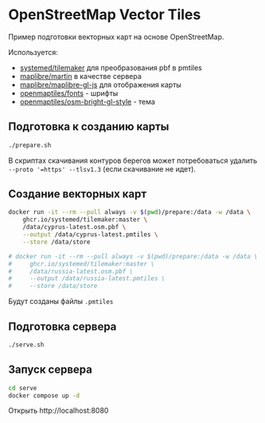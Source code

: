 # OpenStreetMap Vector Tiles

Пример подготовки векторных карт на основе OpenStreetMap.

Используется:

+ [systemed/tilemaker](https://github.com/systemed/tilemaker) для преобразования pbf в pmtiles
+ [maplibre/martin](https://github.com/maplibre/martin) в качестве сервера
+ [maplibre/maplibre-gl-js](https://github.com/maplibre/maplibre-gl-js) для отображения карты
+ [openmaptiles/fonts](https://github.com/openmaptiles/fonts) - шрифты
+ [openmaptiles/osm-bright-gl-style](https://github.com/openmaptiles/osm-bright-gl-style) - тема

## Подготовка к созданию карты

```bash
./prepare.sh
```

В скриптах скачивания контуров берегов может потребоваться удалить `--proto '=https' --tlsv1.3` (если скачивание не идет).

## Создание векторных карт

```bash
docker run -it --rm --pull always -v $(pwd)/prepare:/data -w /data \
    ghcr.io/systemed/tilemaker:master \
    /data/cyprus-latest.osm.pbf \
    --output /data/cyprus-latest.pmtiles \
    --store /data/store

# docker run -it --rm --pull always -v $(pwd)/prepare:/data -w /data \
#     ghcr.io/systemed/tilemaker:master \
#     /data/russia-latest.osm.pbf \
#     --output /data/russia-latest.pmtiles \
#     --store /data/store
```

Будут созданы файлы `.pmtiles`

## Подготовка сервера

```bash
./serve.sh
```

## Запуск сервера

```bash
cd serve
docker compose up -d
```

Открыть http://localhost:8080
